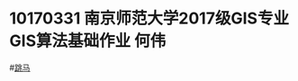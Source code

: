 10170331 南京师范大学2017级GIS专业GIS算法基础作业  何伟
====================================================
#[跳马](http://github.com/shiziru/shiziru.github.io/跳马.html)
